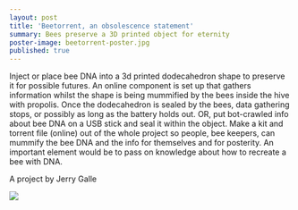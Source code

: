 ```yaml
---
layout: post
title: 'Beetorrent, an obsolescence statement'
summary: Bees preserve a 3D printed object for eternity
poster-image: beetorrent-poster.jpg
published: true
---
```

Inject or place bee DNA into a 3d printed dodecahedron shape to preserve it for possible futures. An online component is set up that gathers information whilst the shape is being mummified by the bees inside the hive with propolis. Once the dodecahedron is sealed by the bees, data gathering stops, or possibly as long as the battery holds out. OR, put bot-crawled info about bee DNA on a USB stick and seal it within the object. Make a kit and torrent file (online) out of the whole project so people, bee keepers, can mummify the bee DNA and the info for themselves and for posterity. An important element would be to pass on knowledge about how to recreate a bee with DNA.

A project by Jerry Galle

![](https://tools-for-things-and-ideas.github.io/images/beetorrent_poster.png)
